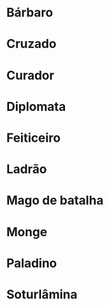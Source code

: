# Bárbaro
# Cruzado
# Curador
# Diplomata
# Feiticeiro
# Ladrão
# Mago de batalha
# Monge
# Paladino
# Soturlâmina